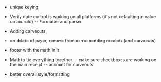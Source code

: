 - unique keying
- Verify date control is working on all platforms (it's not defaulting in value on android)
-- Formatter and parser

- Adding carveouts
- on delete of payer, remove from corresponding receipts (and carveouts)

- footer with the math in it

- Math to tie everything together
-- make sure checkboxes are working on the main receipt
-- account for carveouts

- better overall style/formatting